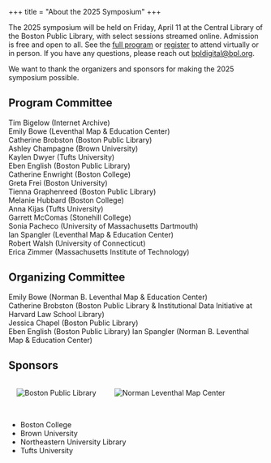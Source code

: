 +++
title = "About the 2025 Symposium"
+++

The 2025 symposium will be held on Friday, April 11 at the Central Library of the Boston Public Library, with select sessions streamed online. Admission is free and open to all. See the [full program](/symposium-2025) or [register](https://www.eventbrite.com/e/greater-boston-digital-research-and-pedagogy-2025-symposium-tickets-1271184851109) to attend virtually or in person. If you have any questions, please reach out bpldigital@bpl.org.

We want to thank the organizers and sponsors for making the 2025 symposium possible. 

 
## Program Committee
Tim Bigelow (Internet Archive)  
Emily Bowe (Leventhal Map & Education Center)  
Catherine Brobston (Boston Public Library)  
Ashley Champagne (Brown University)  
Kaylen Dwyer (Tufts University)  
Eben English (Boston Public Library)  
Catherine Enwright (Boston College)  
Greta Frei (Boston University)  
Tienna Graphenreed (Boston Public Library)  
Melanie Hubbard (Boston College)  
Anna Kijas (Tufts University)  
Garrett McComas (Stonehill College)  
Sonia Pacheco (University of Massachusetts Dartmouth)  
Ian Spangler (Leventhal Map & Education Center)  
Robert Walsh (University of Connecticut)  
Erica Zimmer (Massachusetts Institute of Technology)  

## Organizing Committee
Emily Bowe (Norman B. Leventhal Map & Education Center)  
Catherine Brobston (Boston Public Library & Institutional Data Initiative at Harvard Law School Library)  
Jessica Chapel (Boston Public Library)  
Eben English (Boston Public Library)
Ian Spangler (Norman B. Leventhal Map & Education Center)  

## Sponsors

<img src="https://cor-liv-cdn-static.bibliocommons.com/images/MA-BOSTON-BRANCH/logo.png" class="img-fluid" style="max-height:100px; padding: 1rem; margin-bottom: 1rem;" alt="Boston Public Library"/>


<img src="../img/MapCenter-small.png" class="img-fluid" style="max-height:100px; padding: 1rem; margin-bottom: 1rem;" alt="Norman Leventhal Map Center"/>
 
* Boston College
* Brown University
* Northeastern University Library
* Tufts University

